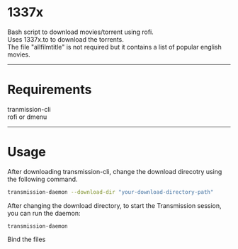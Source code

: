 # 1337x
Bash script to download movies/torrent using rofi.<br/>
Uses 1337x.to to download the torrents.<br/>
The file "allfilmtitle" is not required but it contains a list of popular english movies.<br/>

-----------------------------
# Requirements
tranmission-cli<br/>
rofi or dmenu<br/>

-----------------------------
# Usage
After downloading transmission-cli, change the download direcotry using the following command.

```sh
transmission-daemon --download-dir "your-download-directory-path"
```

After changing the download directory, to start the Transmission session, you can run the daemon:
```
transmission-daemon
```

Bind the files
